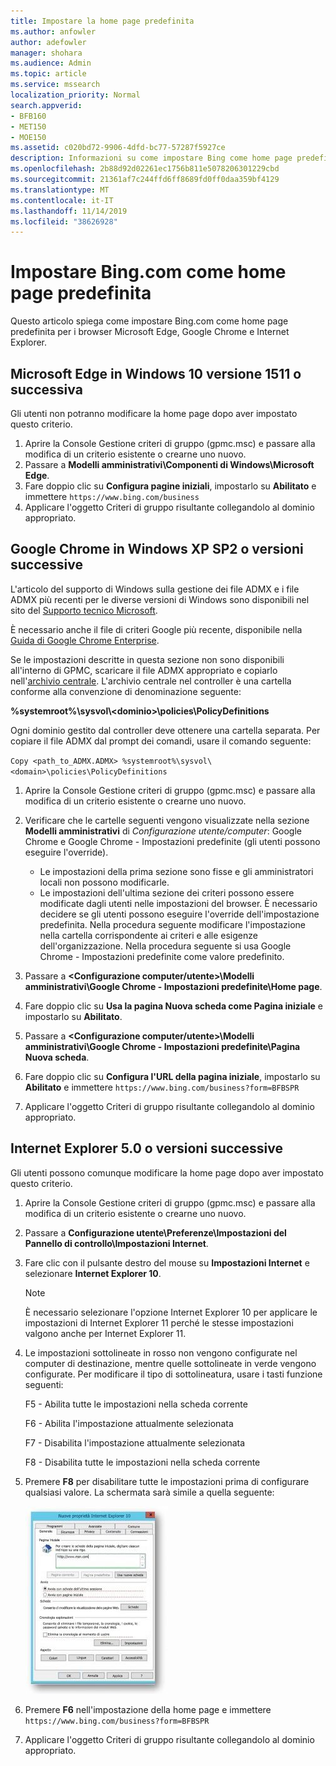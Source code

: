 ```yaml
---
title: Impostare la home page predefinita
ms.author: anfowler
author: adefowler
manager: shohara
ms.audience: Admin
ms.topic: article
ms.service: mssearch
localization_priority: Normal
search.appverid:
- BFB160
- MET150
- MOE150
ms.assetid: c020bd72-9906-4dfd-bc77-57287f5927ce
description: Informazioni su come impostare Bing come home page predefinita per la società con Microsoft Search.
ms.openlocfilehash: 2b88d92d02261ec1756b811e5078206301229cbd
ms.sourcegitcommit: 21361af7c244ffd6ff8689fd0ff0daa359bf4129
ms.translationtype: MT
ms.contentlocale: it-IT
ms.lasthandoff: 11/14/2019
ms.locfileid: "38626928"
---
```

# <a name="make-bingcom-the-default-home-page"></a>Impostare Bing.com come home page predefinita

Questo articolo spiega come impostare Bing.com come home page predefinita per i browser Microsoft Edge, Google Chrome e Internet Explorer. 
  
 
## <a name="microsoft-edge-on-windows-10-version-1511-or-later"></a>Microsoft Edge in Windows 10 versione 1511 o successiva

Gli utenti non potranno modificare la home page dopo aver impostato questo criterio. 

1. Aprire la Console Gestione criteri di gruppo (gpmc.msc) e passare alla modifica di un criterio esistente o crearne uno nuovo. 
1. Passare a **Modelli amministrativi\Componenti di Windows\Microsoft Edge**.    
1. Fare doppio clic su **Configura pagine iniziali**, impostarlo su **Abilitato** e immettere `https://www.bing.com/business`
1.  Applicare l'oggetto Criteri di gruppo risultante collegandolo al dominio appropriato.

  
## <a name="google-chrome-on-windows-xp-sp2-or-later"></a>Google Chrome in Windows XP SP2 o versioni successive


L'articolo del supporto di Windows sulla gestione dei file ADMX e i file ADMX più recenti per le diverse versioni di Windows sono disponibili nel sito del [Supporto tecnico Microsoft](https://support.microsoft.com/help/3087759/how-to-create-and-manage-the-central-store-for-group-policy-administra).

È necessario anche il file di criteri Google più recente, disponibile nella [Guida di Google Chrome Enterprise](https://support.google.com/chrome/a/answer/187202).
  
Se le impostazioni descritte in questa sezione non sono disponibili all'interno di GPMC, scaricare il file ADMX appropriato e copiarlo nell'[archivio centrale](https://docs.microsoft.com/previous-versions/windows/it-pro/windows-vista/cc748955%28v%3dws.10%29). L'archivio centrale nel controller è una cartella conforme alla convenzione di denominazione seguente:
  
 **%systemroot%\sysvol\\<dominio\>\policies\PolicyDefinitions**
  
Ogni dominio gestito dal controller deve ottenere una cartella separata. Per copiare il file ADMX dal prompt dei comandi, usare il comando seguente:
  
 `Copy <path_to_ADMX.ADMX> %systemroot%\sysvol\<domain>\policies\PolicyDefinitions`
  
1. Aprire la Console Gestione criteri di gruppo (gpmc.msc) e passare alla modifica di un criterio esistente o crearne uno nuovo.
1. Verificare che le cartelle seguenti vengono visualizzate nella sezione **Modelli amministrativi** di *Configurazione utente/computer*: Google Chrome e Google Chrome - Impostazioni predefinite (gli utenti possono eseguire l'override).
   - Le impostazioni della prima sezione sono fisse e gli amministratori locali non possono modificarle.
   - Le impostazioni dell'ultima sezione dei criteri possono essere modificate dagli utenti nelle impostazioni del browser. È necessario decidere se gli utenti possono eseguire l'override dell'impostazione predefinita. Nella procedura seguente modificare l'impostazione nella cartella corrispondente ai criteri e alle esigenze dell'organizzazione. Nella procedura seguente si usa Google Chrome - Impostazioni predefinite come valore predefinito.

1. Passare a **&lt;Configurazione computer/utente&gt;\Modelli amministrativi\Google Chrome - Impostazioni predefinite\Home page**. 
1. Fare doppio clic su **Usa la pagina Nuova scheda come Pagina iniziale** e impostarlo su **Abilitato**. 
1. Passare a **&lt;Configurazione computer/utente&gt;\Modelli amministrativi\Google Chrome - Impostazioni predefinite\Pagina Nuova scheda**. 
1. Fare doppio clic su **Configura l'URL della pagina iniziale**, impostarlo su **Abilitato** e immettere `https://www.bing.com/business?form=BFBSPR` 
1. Applicare l'oggetto Criteri di gruppo risultante collegandolo al dominio appropriato.

## <a name="internet-explorer-50-or-later"></a>Internet Explorer 5.0 o versioni successive
Gli utenti possono comunque modificare la home page dopo aver impostato questo criterio. 

1. Aprire la Console Gestione criteri di gruppo (gpmc.msc) e passare alla modifica di un criterio esistente o crearne uno nuovo.
    
2. Passare a **Configurazione utente\Preferenze\Impostazioni del Pannello di controllo\Impostazioni Internet**.
    
3. Fare clic con il pulsante destro del mouse su **Impostazioni Internet** e selezionare **Internet Explorer 10**.
    
    > [!NOTE]
    > È necessario selezionare l'opzione Internet Explorer 10 per applicare le impostazioni di Internet Explorer 11 perché le stesse impostazioni valgono anche per Internet Explorer 11. 
  
4. Le impostazioni sottolineate in rosso non vengono configurate nel computer di destinazione, mentre quelle sottolineate in verde vengono configurate. Per modificare il tipo di sottolineatura, usare i tasti funzione seguenti:
    
    F5 - Abilita tutte le impostazioni nella scheda corrente
    
    F6 - Abilita l'impostazione attualmente selezionata
    
    F7 - Disabilita l'impostazione attualmente selezionata
    
    F8 - Disabilita tutte le impostazioni nella scheda corrente
    
5. Premere **F8** per disabilitare tutte le impostazioni prima di configurare qualsiasi valore. La schermata sarà simile a quella seguente: 
    
    ![Finestra di dialogo delle proprietà di Internet Explorer 10](media/2fd55755-5007-4e33-a795-c42ce2fcef4a.jpg)
  
6. Premere **F6** nell'impostazione della home page e immettere `https://www.bing.com/business?form=BFBSPR`
    
7. Applicare l'oggetto Criteri di gruppo risultante collegandolo al dominio appropriato.